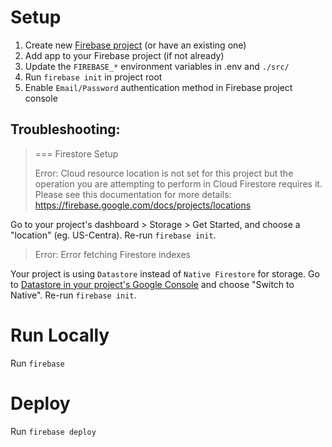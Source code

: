 # Setup

1. Create new [Firebase project](https://console.firebase.google.com/) (or have an existing one)
2. Add app to your Firebase project (if not already)
3. Update the `FIREBASE_*` environment variables in .env and `./src/`
4. Run `firebase init` in project root
5. Enable `Email/Password` authentication method in Firebase project console

## Troubleshooting: 

> === Firestore Setup
>
> Error: Cloud resource location is not set for this project but the operation you are attempting to perform in Cloud Firestore requires it. Please see this documentation for more details: https://firebase.google.com/docs/projects/locations

Go to your project's dashboard > Storage > Get Started, and choose a "location" (eg. US-Centra). Re-run `firebase init`.

> Error: Error fetching Firestore indexes

Your project is using `Datastore` instead of `Native Firestore` for storage. Go to [Datastore in your project's Google Console](https://console.cloud.google.com/datastore) and choose "Switch to Native".  Re-run `firebase init`.


# Run Locally

Run `firebase`

# Deploy

Run `firebase deploy`